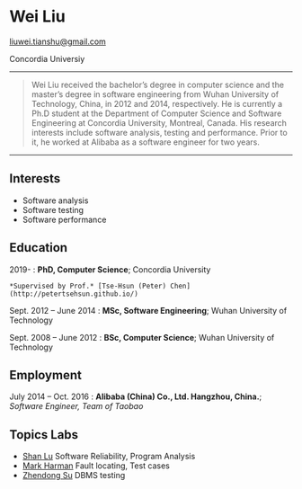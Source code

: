 Wei Liu
============
liuwei.tianshu@gmail.com

Concordia Universiy

----

>  Wei Liu received the bachelor’s degree in computer science and the master’s degree in software engineering from Wuhan University of Technology, China, in 2012 and 2014, 
>  respectively. He is currently a Ph.D student at the Department of Computer Science and Software Engineering at Concordia University, Montreal, Canada. His research interests 
>  include software analysis, testing and performance. Prior to it, he worked at Alibaba as a software engineer for two years.

----


Interests
---------

* Software analysis
* Software testing
* Software performance


Education
---------

2019- 
:   **PhD, Computer Science**; Concordia University

    *Supervised by Prof.* [Tse-Hsun (Peter) Chen](http://petertsehsun.github.io/)

Sept. 2012 – June 2014
:   **MSc, Software Engineering**; Wuhan University of Technology
    
    
Sept. 2008 – June 2012
:   **BSc, Computer Science**; Wuhan University of Technology


Employment
---------
July 2014 – Oct. 2016
:   **Alibaba (China) Co., Ltd. Hangzhou, China.**; *Software Engineer, Team of Taobao*
    

Topics Labs
---------

* [Shan Lu](http://people.cs.uchicago.edu/~shanlu/) Software Reliability, Program Analysis
* [Mark Harman](http://www0.cs.ucl.ac.uk/staff/mharman/) Fault locating, Test cases
* [Zhendong Su](https://people.inf.ethz.ch/suz/) DBMS testing
